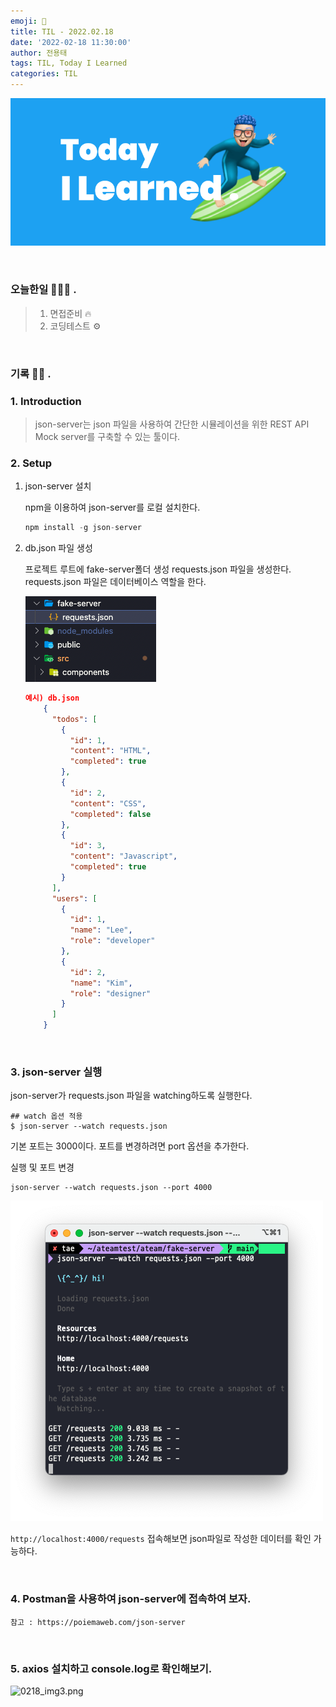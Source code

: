 ```yaml
---
emoji: 🌊
title: TIL - 2022.02.18
date: '2022-02-18 11:30:00'
author: 전용태
tags: TIL, Today I Learned
categories: TIL
---
```


![TIL.png](../TIL.png)

<br />

### 오늘한일 👨🏻‍💻 .
> 1. 면접준비 🔥
> 2. 코딩테스트 ⚙️

<br />

### 기록 ✍🏻 .

### 1. Introduction
  > json-server는 json 파일을 사용하여 간단한 시뮬레이션을 위한 REST API Mock server를 구축할 수 있는 툴이다.

### 2. Setup

1. json-server 설치

    npm을 이용하여 json-server를 로컬 설치한다.

    ```jsx
    npm install -g json-server
    ```

2. db.json 파일 생성
  
    프로젝트 루트에 fake-server폴더 생성 requests.json 파일을 생성한다. requests.json 파일은 데이터베이스 역할을 한다.<br />
    
    ![0218_img.png](0218_img.png)

    ```json
    예시) db.json
        {
          "todos": [
            {
              "id": 1,
              "content": "HTML",
              "completed": true
            },
            {
              "id": 2,
              "content": "CSS",
              "completed": false
            },
            {
              "id": 3,
              "content": "Javascript",
              "completed": true
            }
          ],
          "users": [
            {
              "id": 1,
              "name": "Lee",
              "role": "developer"
            },
            {
              "id": 2,
              "name": "Kim",
              "role": "designer"
            }
          ]
        }
    ```

    <br />


### 3. json-server 실행
    
json-server가 requests.json 파일을 watching하도록 실행한다.

```
## watch 옵션 적용
$ json-server --watch requests.json
```

기본 포트는 3000이다. 포트를 변경하려면 port 옵션을 추가한다.

실행 및 포트 변경

```
json-server --watch requests.json --port 4000
```

![0218_img2.png](0218_img2.png)

```http://localhost:4000/requests``` 접속해보면 json파일로 작성한 데이터를 확인 가능하다.

<br />

### 4. Postman을 사용하여 json-server에 접속하여 보자.

    참고 : https://poiemaweb.com/json-server

<br />

### 5. axios 설치하고 console.log로 확인해보기.

![0218_img3.png](0218_img3.png)

<br />
<br />
